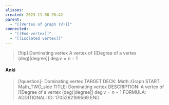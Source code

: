 ```yaml
---
aliases: 
created: 2023-11-08 20:42
parent:
  - "[[Vertex of graph (V)]]"
connected:
  - "[[End-vertex]]"
  - "[[Isolated vertex]]"
---
```


> [!tip] Dominating vertex
> A vertex of [[Degree of a vertex (deg)|degree]] $\deg v = n - 1$

#### Anki
> [!question]- Dominating vertex
TARGET DECK: Math::Graph
START
Math_TWO_side
TITLE: Dominating vertex
DESCRIPTION: A vertex of [[Degree of a vertex (deg)|degree]] $\deg v = n - 1$
FORMULA: 
ADDITIONAL:
ID: 1705262169569
END












